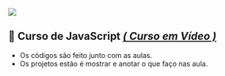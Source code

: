 <img src="https://i.ytimg.com/vi/Ptbk2af68e8/maxresdefault.jpg">

## 🤖 Curso de JavaScript  <a href="https://www.cursoemvideo.com/curso/javascript/"><i>( Curso em Vídeo )</i></a>

- Os códigos são feito junto com as aulas.
- Os projetos estão é mostrar e anotar o que faço nas aula.
